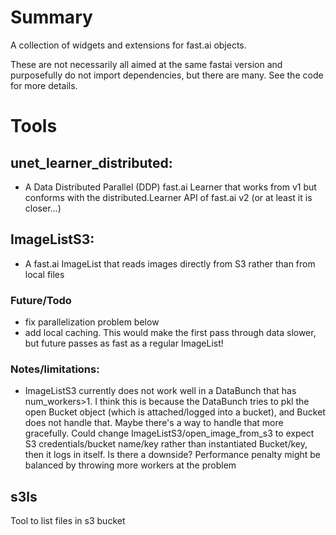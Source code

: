 # Summary

A collection of widgets and extensions for fast.ai objects.

These are not necessarily all aimed at the same fastai version and purposefully do not import dependencies, but there are many.  See the code for more details.

# Tools

## unet_learner_distributed:
* A Data Distributed Parallel (DDP) fast.ai Learner that works from v1 but conforms with the distributed.Learner API of fast.ai v2 (or at least it is closer...)

## ImageListS3:
* A fast.ai ImageList that reads images directly from S3 rather than from local files

### Future/Todo
* fix parallelization problem below
* add local caching.  This would make the first pass through data slower, but future passes as fast as a regular ImageList!

### Notes/limitations:
* ImageListS3 currently does not work well in a DataBunch that has num_workers>1.  I think this is because the DataBunch tries to pkl the open Bucket object (which is attached/logged into a bucket), and Bucket does not handle that.  Maybe there's a way to handle that more gracefully.  Could change ImageListS3/open_image_from_s3 to expect S3 credentials/bucket name/key rather than instantiated Bucket/key, then it logs in itself.  Is there a downside?  Performance penalty might be balanced by throwing more workers at the problem

## s3ls

Tool to list files in s3 bucket